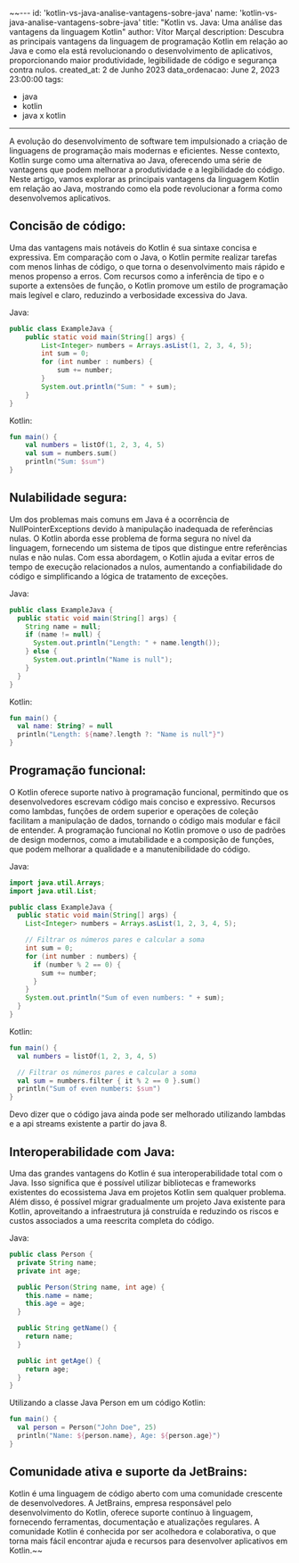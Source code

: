 ~~---
id: 'kotlin-vs-java-analise-vantagens-sobre-java'
name: 'kotlin-vs-java-analise-vantagens-sobre-java'
title: "Kotlin vs. Java: Uma análise das vantagens da linguagem Kotlin"
author: Vítor Marçal
description: Descubra as principais vantagens da linguagem de programação Kotlin em relação ao Java e como ela está revolucionando o desenvolvimento de aplicativos, proporcionando maior produtividade, legibilidade de código e segurança contra nulos.
created_at: 2 de Junho 2023
data_ordenacao: June 2, 2023 23:00:00
tags:
  - java
  - kotlin
  - java x kotlin
---

A evolução do desenvolvimento de software tem impulsionado a criação de linguagens de programação mais modernas e eficientes. Nesse contexto, Kotlin surge como uma alternativa ao Java, oferecendo uma série de vantagens que podem melhorar a produtividade e a legibilidade do código. Neste artigo, vamos explorar as principais vantagens da linguagem Kotlin em relação ao Java, mostrando como ela pode revolucionar a forma como desenvolvemos aplicativos.

## Concisão de código:

Uma das vantagens mais notáveis do Kotlin é sua sintaxe concisa e expressiva. Em comparação com o Java, o Kotlin permite realizar tarefas com menos linhas de código, o que torna o desenvolvimento mais rápido e menos propenso a erros. Com recursos como a inferência de tipo e o suporte a extensões de função, o Kotlin promove um estilo de programação mais legível e claro, reduzindo a verbosidade excessiva do Java.

Java:
```java
public class ExampleJava {
    public static void main(String[] args) {
        List<Integer> numbers = Arrays.asList(1, 2, 3, 4, 5);
        int sum = 0;
        for (int number : numbers) {
            sum += number;
        }
        System.out.println("Sum: " + sum);
    }
}

```

Kotlin:

```kotlin
fun main() {
    val numbers = listOf(1, 2, 3, 4, 5)
    val sum = numbers.sum()
    println("Sum: $sum")
}
```


## Nulabilidade segura:

Um dos problemas mais comuns em Java é a ocorrência de NullPointerExceptions devido à manipulação inadequada de referências nulas. O Kotlin aborda esse problema de forma segura no nível da linguagem, fornecendo um sistema de tipos que distingue entre referências nulas e não nulas. Com essa abordagem, o Kotlin ajuda a evitar erros de tempo de execução relacionados a nulos, aumentando a confiabilidade do código e simplificando a lógica de tratamento de exceções.

Java:
```java
public class ExampleJava {
  public static void main(String[] args) {
    String name = null;
    if (name != null) {
      System.out.println("Length: " + name.length());
    } else {
      System.out.println("Name is null");
    }
  }
}

```

Kotlin:

```kotlin
fun main() {
  val name: String? = null
  println("Length: ${name?.length ?: "Name is null"}")
}
```

## Programação funcional:

O Kotlin oferece suporte nativo à programação funcional, permitindo que os desenvolvedores escrevam código mais conciso e expressivo. Recursos como lambdas, funções de ordem superior e operações de coleção facilitam a manipulação de dados, tornando o código mais modular e fácil de entender. A programação funcional no Kotlin promove o uso de padrões de design modernos, como a imutabilidade e a composição de funções, que podem melhorar a qualidade e a manutenibilidade do código.

Java:
```java
import java.util.Arrays;
import java.util.List;

public class ExampleJava {
  public static void main(String[] args) {
    List<Integer> numbers = Arrays.asList(1, 2, 3, 4, 5);

    // Filtrar os números pares e calcular a soma
    int sum = 0;
    for (int number : numbers) {
      if (number % 2 == 0) {
        sum += number;
      }
    }
    System.out.println("Sum of even numbers: " + sum);
  }
}

```

Kotlin:

```kotlin
fun main() {
  val numbers = listOf(1, 2, 3, 4, 5)

  // Filtrar os números pares e calcular a soma
  val sum = numbers.filter { it % 2 == 0 }.sum()
  println("Sum of even numbers: $sum")
}
```

Devo dizer que o código java ainda pode ser melhorado utilizando lambdas e a api streams existente a partir do java 8.

## Interoperabilidade com Java:

Uma das grandes vantagens do Kotlin é sua interoperabilidade total com o Java. Isso significa que é possível utilizar bibliotecas e frameworks existentes do ecossistema Java em projetos Kotlin sem qualquer problema. Além disso, é possível migrar gradualmente um projeto Java existente para Kotlin, aproveitando a infraestrutura já construída e reduzindo os riscos e custos associados a uma reescrita completa do código.

Java:
```java
public class Person {
  private String name;
  private int age;

  public Person(String name, int age) {
    this.name = name;
    this.age = age;
  }

  public String getName() {
    return name;
  }

  public int getAge() {
    return age;
  }
}

```

Utilizando a classe Java Person em um código Kotlin:

```kotlin
fun main() {
  val person = Person("John Doe", 25)
  println("Name: ${person.name}, Age: ${person.age}")
}
```

## Comunidade ativa e suporte da JetBrains:

Kotlin é uma linguagem de código aberto com uma comunidade crescente de desenvolvedores. A JetBrains, empresa responsável pelo desenvolvimento do Kotlin, oferece suporte contínuo à linguagem, fornecendo ferramentas, documentação e atualizações regulares. A comunidade Kotlin é conhecida por ser acolhedora e colaborativa, o que torna mais fácil encontrar ajuda e recursos para desenvolver aplicativos em Kotlin.~~


